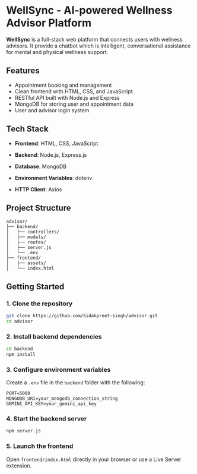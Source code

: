 # WellSync - AI-powered Wellness Advisor Platform

**WellSync** is a full-stack web platform that connects users with wellness advisors. It provide a chatbot which is intelligent, conversational assistance for mental and physical wellness support.

## Features
- Appointment booking and management
- Clean frontend with HTML, CSS, and JavaScript
- RESTful API built with Node.js and Express
- MongoDB for storing user and appointment data
- User and advisor login system

## Tech Stack

- **Frontend**: HTML, CSS, JavaScript
- **Backend**: Node.js, Express.js
- **Database**: MongoDB

- **Environment Variables**: dotenv
- **HTTP Client**: Axios

## Project Structure

```
advisor/
├── backend/
│   ├── controllers/
│   ├── models/
│   ├── routes/
│   ├── server.js
│   └── .env
├── frontend/
│   ├── assets/
│   └── index.html
```

## Getting Started

### 1. Clone the repository

```bash
git clone https://github.com/Sidakpreet-singh/advisor.git
cd advisor
```

### 2. Install backend dependencies

```bash
cd backend
npm install
```

### 3. Configure environment variables

Create a `.env` file in the `backend` folder with the following:

```env
PORT=5000
MONGODB_URI=your_mongodb_connection_string
GEMINI_API_KEY=your_gemini_api_key
```

### 4. Start the backend server

```bash
npm server.js
```

### 5. Launch the frontend

Open `frontend/index.html` directly in your browser or use a Live Server extension.

